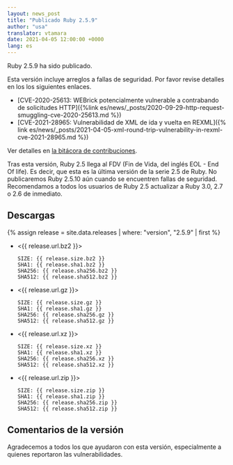 ```yaml
---
layout: news_post
title: "Publicado Ruby 2.5.9"
author: "usa"
translator: vtamara
date: 2021-04-05 12:00:00 +0000
lang: es
---
```


Ruby 2.5.9 ha sido publicado.

Esta versión incluye arreglos a fallas de seguridad. Por favor revise
detalles en los los siguientes enlaces.

* [CVE-2020-25613: WEBrick potencialmente vulnerable a contrabando de solicitudes HTTP]({%link es/news/_posts/2020-09-29-http-request-smuggling-cve-2020-25613.md %})
* [CVE-2021-28965: Vulnerabilidad de XML de ida y vuelta en REXML]({% link es/news/_posts/2021-04-05-xml-round-trip-vulnerability-in-rexml-cve-2021-28965.md %})

Ver detalles en [la bitácora de contribuciones](https://github.com/ruby/ruby/compare/v2_5_8...v2_5_9).

Tras esta versión, Ruby 2.5 llega al FDV (Fin de Vida, del inglés EOL -
End Of life). Es decir, que esta es la última versión de la serie 2.5 de Ruby.
No publicaremos Ruby 2.5.10 aún cuando se encuentren fallas de seguridad.
Recomendamos a todos los usuarios de Ruby 2.5 actualizar a Ruby 3.0, 2.7 o
2.6 de inmediato.

## Descargas

{% assign release = site.data.releases | where: "version", "2.5.9" | first %}

* <{{ release.url.bz2 }}>

      SIZE: {{ release.size.bz2 }}
      SHA1: {{ release.sha1.bz2 }}
      SHA256: {{ release.sha256.bz2 }}
      SHA512: {{ release.sha512.bz2 }}

* <{{ release.url.gz }}>

      SIZE: {{ release.size.gz }}
      SHA1: {{ release.sha1.gz }}
      SHA256: {{ release.sha256.gz }}
      SHA512: {{ release.sha512.gz }}

* <{{ release.url.xz }}>

      SIZE: {{ release.size.xz }}
      SHA1: {{ release.sha1.xz }}
      SHA256: {{ release.sha256.xz }}
      SHA512: {{ release.sha512.xz }}

* <{{ release.url.zip }}>

      SIZE: {{ release.size.zip }}
      SHA1: {{ release.sha1.zip }}
      SHA256: {{ release.sha256.zip }}
      SHA512: {{ release.sha512.zip }}

## Comentarios de la versión

Agradecemos a todos los que ayudaron con esta versión, especialmente
a quienes reportaron las vulnerabilidades.
